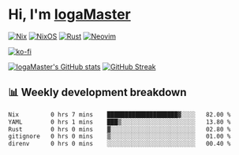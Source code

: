 # Hi, I'm [IogaMaster](https://youtube.com/IogaMaster)  

[![Nix](https://img.shields.io/badge/NIX-5277C3.svg?style=for-the-badge&logo=NixOS&logoColor=white)](https://builtwithnix.org/)
[![NixOS](https://img.shields.io/badge/NIXOS-5277C3.svg?style=for-the-badge&logo=NixOS&logoColor=white)](https://nixos.org/)
[![Rust](https://img.shields.io/badge/rust-%23000000.svg?style=for-the-badge&logo=rust&logoColor=white)](https://www.rust-lang.org/)
[![Neovim](https://img.shields.io/badge/NeoVim-%2357A143.svg?&style=for-the-badge&logo=neovim&logoColor=white)](https://github.com/neovim/neovim)

[![ko-fi](https://ko-fi.com/img/githubbutton_sm.svg)](https://ko-fi.com/X8X2P08GZ)

[![IogaMaster's GitHub stats](https://github-readme-stats.vercel.app/api?username=IogaMaster&show_icons=true&bg_color=1e1e2e&text_color=cdd6f4&icon_color=cba6f7&title_color=94e2d5)](https://github.com/IogaMaster)
[![GitHub Streak](https://streak-stats.demolab.com?user=IogaMaster&theme=catppuccin-mocha&hide_border=false&date_format=M%20j%5B%2C%20Y%5D)](https://git.io/streak-stats)


## 📊 Weekly development breakdown

<!--START_SECTION:wakaweek-->

```txt
Nix         0 hrs 7 mins    ████████████████████▓░░░░   82.00 %
YAML        0 hrs 1 mins    ███▒░░░░░░░░░░░░░░░░░░░░░   13.80 %
Rust        0 hrs 0 mins    ▓░░░░░░░░░░░░░░░░░░░░░░░░   02.80 %
gitignore   0 hrs 0 mins    ▒░░░░░░░░░░░░░░░░░░░░░░░░   01.00 %
direnv      0 hrs 0 mins    ░░░░░░░░░░░░░░░░░░░░░░░░░   00.40 %
```

<!--END_SECTION:wakaweek-->
